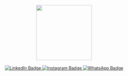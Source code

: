 <div id="header" align="center">
  <img src="https://i.giphy.com/media/v1.Y2lkPTc5MGI3NjExcXphMG04NHJsYzdxYm9qN3E0ZGpobTNrYWxjbm1rdHJpMnI3dXU4NiZlcD12MV9pbnRlcm5hbF9naWZfYnlfaWQmY3Q9Zw/RbtJJPft2P7rcpbBdb/giphy.gif" width="180"/>
</div>
</br>
<div id="badges" align="center">
  <a href="https://www.linkedin.com/in/mohtashimkhan17/">
    <img src="https://img.shields.io/badge/LinkedIn-blue?style=for-the-badge&logo=linkedin&logoColor=white" alt="LinkedIn Badge"/>
  </a>
  <a href="https://www.instagram.com/_.its_me_mariooo._/">
    <img src="https://img.shields.io/badge/Instagram-red?style=for-the-badge&logo=instagram&logoColor=white" alt="Instagram Badge"/>
  </a>
  <a href="https://api.whatsapp.com/send/?phone=%2B92282359199&text&type=phone_number&app_absent=0">
    <img src="https://img.shields.io/badge/WhatsApp-lime?style=for-the-badge&logo=whatsapp&logoColor=white" alt="WhatsApp Badge"/>
  </a>
</div>
